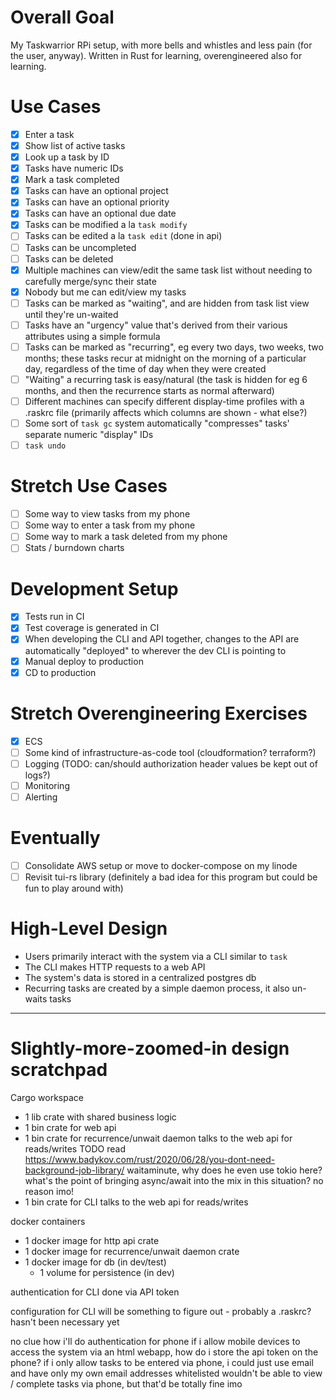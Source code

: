 Overall Goal
============
My Taskwarrior RPi setup, with more bells and whistles and less pain (for the user, anyway).
Written in Rust for learning, overengineered also for learning.

Use Cases
=========
- [X] Enter a task
- [X] Show list of active tasks
- [X] Look up a task by ID
- [X] Tasks have numeric IDs
- [X] Mark a task completed
- [X] Tasks can have an optional project
- [X] Tasks can have an optional priority
- [X] Tasks can have an optional due date
- [X] Tasks can be modified a la `task modify`
- [ ] Tasks can be edited a la `task edit` (done in api)
- [ ] Tasks can be uncompleted
- [ ] Tasks can be deleted
- [X] Multiple machines can view/edit the same task list without needing to carefully merge/sync their state
- [X] Nobody but me can edit/view my tasks
- [ ] Tasks can be marked as "waiting", and are hidden from task list view until they're un-waited
- [ ] Tasks have an "urgency" value that's derived from their various attributes using a simple formula
- [ ] Tasks can be marked as "recurring", eg every two days, two weeks, two months; these tasks recur at midnight on the morning of a particular day, regardless of the time of day when they were created
- [ ] "Waiting" a recurring task is easy/natural (the task is hidden for eg 6 months, and then the recurrence starts as normal afterward)
- [ ] Different machines can specify different display-time profiles with a .raskrc file (primarily affects which columns are shown - what else?)
- [ ] Some sort of `task gc` system automatically "compresses" tasks' separate numeric "display" IDs
- [ ] `task undo`

Stretch Use Cases
=================
- [ ] Some way to view tasks from my phone
- [ ] Some way to enter a task from my phone
- [ ] Some way to mark a task deleted from my phone
- [ ] Stats / burndown charts

Development Setup
=================
- [X] Tests run in CI
- [X] Test coverage is generated in CI
- [X] When developing the CLI and API together, changes to the API are automatically "deployed" to wherever the dev CLI is pointing to
- [X] Manual deploy to production
- [X] CD to production

Stretch Overengineering Exercises
=================================
- [X] ECS
- [ ] Some kind of infrastructure-as-code tool (cloudformation? terraform?)
- [ ] Logging (TODO: can/should authorization header values be kept out of logs?)
- [ ] Monitoring
- [ ] Alerting

Eventually
==========
- [ ] Consolidate AWS setup or move to docker-compose on my linode
- [ ] Revisit tui-rs library (definitely a bad idea for this program but could be fun to play around with)

High-Level Design
=================
* Users primarily interact with the system via a CLI similar to `task`
* The CLI makes HTTP requests to a web API
* The system's data is stored in a centralized postgres db
* Recurring tasks are created by a simple daemon process, it also un-waits tasks

-------

Slightly-more-zoomed-in design scratchpad
=========================================

Cargo workspace
* 1 lib crate with shared business logic
* 1 bin crate for web api
* 1 bin crate for recurrence/unwait daemon
    talks to the web api for reads/writes
    TODO read https://www.badykov.com/rust/2020/06/28/you-dont-need-background-job-library/
        waitaminute, why does he even use tokio here? what's the point of bringing async/await into the mix in this situation? no reason imo!
* 1 bin crate for CLI
    talks to the web api for reads/writes

docker containers
* 1 docker image for http api crate
* 1 docker image for recurrence/unwait daemon crate
* 1 docker image for db (in dev/test)
    * 1 volume for persistence (in dev)

authentication for CLI done via API token

configuration for CLI will be something to figure out - probably a .raskrc? hasn't been necessary yet

no clue how i'll do authentication for phone
    if i allow mobile devices to access the system via an html webapp, how do i store the api token on the phone?
    if i only allow tasks to be entered via phone, i could just use email and have only my own email addresses whitelisted
        wouldn't be able to view / complete tasks via phone, but that'd be totally fine imo